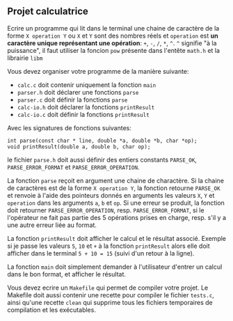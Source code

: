 ## Projet calculatrice

Ecrire un programme qui lit dans le terminal une chaine de caractère de la forme
`X operation Y` ou `X` et `Y` sont des nombres réels et `operation` est
**un caractère unique représentant une opération**: `+`, `-`, `/`, `*`, `^`.
`^` signifie "à la puissance", il faut utiliser la foncion `pow` présente
dans l'entête `math.h` et la librairie `libm`

Vous devez organiser votre programme de la manière suivante:
* `calc.c` doit contenir uniquement la fonction `main`
* `parser.h` doit déclarer une fonctions `parse`
* `parser.c` doit définir la fonctions `parse`
* `calc-io.h` doit déclarer la fonctions `printResult`
* `calc-io.c` doit définir la fonctions `printResult`

Avec les signatures de fonctions suivantes:
```
int parse(const char * line, double *a, double *b, char *op);
void printResult(double a, double b, char op);
```
le fichier `parse.h` doit aussi définir des entiers constants `PARSE_OK`,
`PARSE_ERROR_FORMAT` et `PARSE_ERROR_OPERATION`.

La fonction `parse` reçoit en argument une chaine de charactère. Si la chaine
de caractères est de la forme `X operation Y`, la fonction retourne `PARSE_OK` et renvoie à l'aide
des pointeurs donnés en arguments les valeurs `X`, `Y` et `operation` dans les arguments `a`, `b` et `op`.
Si une erreur se produit, la fonction doit retourner `PARSE_ERROR_OPERATION`, resp. `PARSE_ERROR_FORMAT`, si
le l'opérateur ne fait pas partie des 5 opérations prises en charge,
resp. s'il y a une autre erreur liée au format.

La fonction `printResult` doit afficher le calcul et le résultat associé. Exemple si je passe les valeurs `5`, `10` et `+`
à la fonction `printResult` alors elle doit afficher dans le terminal `5 + 10 = 15` (suivi d'un retour à la ligne).

La fonction `main` doit simplement demander à l'utilisateur d'entrer un calcul dans le bon format,
et afficher le résultat.

Vous devez ecrire un `Makefile` qui permet de compiler votre projet. Le Makefile doit aussi contenir une recette pour compiler le fichier `tests.c`, ainsi qu'une recette `clean` qui supprime tous les fichiers temporaires de compilation et les exécutables.
